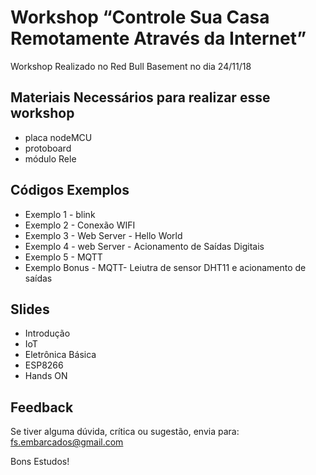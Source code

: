 # Workshop “Controle Sua Casa Remotamente Através da Internet”

Workshop Realizado no Red Bull Basement no dia 24/11/18

## Materiais Necessários para realizar esse workshop

- placa nodeMCU
- protoboard
- módulo Rele


## Códigos Exemplos

- Exemplo 1 - blink 
- Exemplo 2 - Conexão WIFI
- Exemplo 3 - Web Server - Hello World
- Exemplo 4 - web Server - Acionamento de Saídas Digitais
- Exemplo 5 - MQTT
- Exemplo Bonus - MQTT- Leiutra de sensor DHT11 e acionamento de saídas 


## Slides

- Introdução
- IoT
- Eletrônica Básica
- ESP8266
- Hands ON



## Feedback

Se tiver alguma dúvida, crítica ou sugestão, envia para: fs.embarcados@gmail.com


Bons Estudos!

